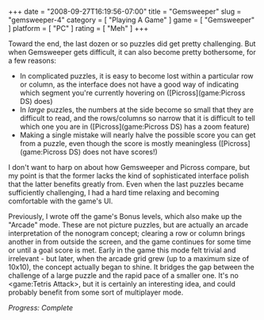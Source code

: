 +++
date = "2008-09-27T16:19:56-07:00"
title = "Gemsweeper"
slug = "gemsweeper-4"
category = [ "Playing A Game" ]
game = [ "Gemsweeper" ]
platform = [ "PC" ]
rating = [ "Meh" ]
+++

Toward the end, the last dozen or so puzzles did get pretty challenging.  But when Gemsweeper gets difficult, it can also become pretty bothersome, for a few reasons:

* In complicated puzzles, it is easy to become lost within a particular row or column, as the interface does not have a good way of indicating which segment you're currently hovering on ([Picross](game:Picross DS) does)
* In <i>large</i> puzzles, the numbers at the side become so small that they are difficult to read, and the rows/columns so narrow that it is difficult to tell which one you are in ([Picross](game:Picross DS) has a zoom feature)
* Making a single mistake will nearly halve the possible score you can get from a puzzle, even though the score is mostly meaningless ([Picross](game:Picross DS) does not have scores!)

I don't want to harp on about how Gemsweeper and Picross compare, but my point is that the former lacks the kind of sophisticated interface polish that the latter benefits greatly from.  Even when the last puzzles became sufficiently challenging, I had a hard time relaxing and becoming comfortable with the game's UI.

Previously, I wrote off the game's Bonus levels, which also make up the "Arcade" mode.  These are not picture puzzles, but are actually an arcade interpretation of the nonogram concept; clearing a row or column brings another in from outside the screen, and the game continues for some time or until a goal score is met.  Early in the game this mode felt trivial and irrelevant - but later, when the arcade grid grew (up to a maximum size of 10x10), the concept actually began to shine.  It bridges the gap between the challenge of a large puzzle and the rapid pace of a smaller one.  It's no <game:Tetris Attack>, but it is certainly an interesting idea, and could probably benefit from some sort of multiplayer mode.

<i>Progress: Complete</i>